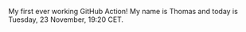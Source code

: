 My first ever working GitHub Action!
My name is Thomas and today is Tuesday, 23 November, 19:20 CET. 
